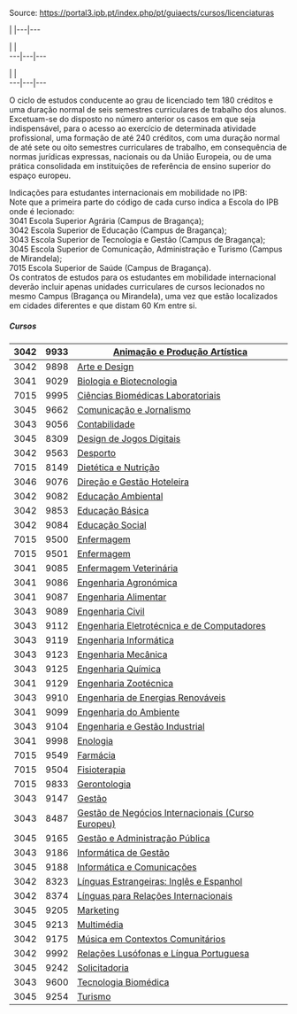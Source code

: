 Source: https://portal3.ipb.pt/index.php/pt/guiaects/cursos/licenciaturas

| |---|---  
  
| |   
---|---|---  
  
| |   
---|---|---  
  
  

O ciclo de estudos conducente ao grau de licenciado tem 180 créditos e uma
duração normal de seis semestres curriculares de trabalho dos alunos.
Excetuam-se do disposto no número anterior os casos em que seja indispensável,
para o acesso ao exercício de determinada atividade profissional, uma formação
de até 240 créditos, com uma duração normal de até sete ou oito semestres
curriculares de trabalho, em consequência de normas jurídicas expressas,
nacionais ou da União Europeia, ou de uma prática consolidada em instituições
de referência de ensino superior do espaço europeu.  
  
Indicações para estudantes internacionais em mobilidade no IPB:  
Note que a primeira parte do código de cada curso indica a Escola do IPB onde
é lecionado:  
3041 Escola Superior Agrária (Campus de Bragança);  
3042 Escola Superior de Educação (Campus de Bragança);  
3043 Escola Superior de Tecnologia e Gestão (Campus de Bragança);  
3045 Escola Superior de Comunicação, Administração e Turismo (Campus de
Mirandela);  
7015 Escola Superior de Saúde (Campus de Bragança).  
Os contratos de estudos para os estudantes em mobilidade internacional deverão
incluir apenas unidades curriculares de cursos lecionados no mesmo Campus
(Bragança ou Mirandela), uma vez que estão localizados em cidades diferentes e
que distam 60 Km entre si.  

  

##### Cursos

3042 | 9933 | [Animação e Produção Artística](/index.php/pt/guiaects/cursos/licenciaturas/curso?cod_escola=3042&cod_curso=9933)  
---|---|---  
3042 | 9898 | [Arte e Design](/index.php/pt/guiaects/cursos/licenciaturas/curso?cod_escola=3042&cod_curso=9898)  
3041 | 9029 | [Biologia e Biotecnologia](/index.php/pt/guiaects/cursos/licenciaturas/curso?cod_escola=3041&cod_curso=9029)  
7015 | 9995 | [Ciências Biomédicas Laboratoriais](/index.php/pt/guiaects/cursos/licenciaturas/curso?cod_escola=7015&cod_curso=9995)  
3045 | 9662 | [Comunicação e Jornalismo](/index.php/pt/guiaects/cursos/licenciaturas/curso?cod_escola=3045&cod_curso=9662)  
3043 | 9056 | [Contabilidade](/index.php/pt/guiaects/cursos/licenciaturas/curso?cod_escola=3043&cod_curso=9056)  
3045 | 8309 | [Design de Jogos Digitais](/index.php/pt/guiaects/cursos/licenciaturas/curso?cod_escola=3045&cod_curso=8309)  
3042 | 9563 | [Desporto](/index.php/pt/guiaects/cursos/licenciaturas/curso?cod_escola=3042&cod_curso=9563)  
7015 | 8149 | [Dietética e Nutrição](/index.php/pt/guiaects/cursos/licenciaturas/curso?cod_escola=7015&cod_curso=8149)  
3046 | 9076 | [Direção e Gestão Hoteleira](/index.php/pt/guiaects/cursos/licenciaturas/curso?cod_escola=3046&cod_curso=9076)  
3042 | 9082 | [Educação Ambiental](/index.php/pt/guiaects/cursos/licenciaturas/curso?cod_escola=3042&cod_curso=9082)  
3042 | 9853 | [Educação Básica](/index.php/pt/guiaects/cursos/licenciaturas/curso?cod_escola=3042&cod_curso=9853)  
3042 | 9084 | [Educação Social](/index.php/pt/guiaects/cursos/licenciaturas/curso?cod_escola=3042&cod_curso=9084)  
7015 | 9500 | [Enfermagem](/index.php/pt/guiaects/cursos/licenciaturas/curso?cod_escola=7015&cod_curso=9500)  
7015 | 9501 | [Enfermagem](/index.php/pt/guiaects/cursos/licenciaturas/curso?cod_escola=7015&cod_curso=9501)  
3041 | 9085 | [Enfermagem Veterinária](/index.php/pt/guiaects/cursos/licenciaturas/curso?cod_escola=3041&cod_curso=9085)  
3041 | 9086 | [Engenharia Agronómica](/index.php/pt/guiaects/cursos/licenciaturas/curso?cod_escola=3041&cod_curso=9086)  
3041 | 9087 | [Engenharia Alimentar](/index.php/pt/guiaects/cursos/licenciaturas/curso?cod_escola=3041&cod_curso=9087)  
3043 | 9089 | [Engenharia Civil](/index.php/pt/guiaects/cursos/licenciaturas/curso?cod_escola=3043&cod_curso=9089)  
3043 | 9112 | [Engenharia Eletrotécnica e de Computadores](/index.php/pt/guiaects/cursos/licenciaturas/curso?cod_escola=3043&cod_curso=9112)  
3043 | 9119 | [Engenharia Informática](/index.php/pt/guiaects/cursos/licenciaturas/curso?cod_escola=3043&cod_curso=9119)  
3043 | 9123 | [Engenharia Mecânica](/index.php/pt/guiaects/cursos/licenciaturas/curso?cod_escola=3043&cod_curso=9123)  
3043 | 9125 | [Engenharia Química](/index.php/pt/guiaects/cursos/licenciaturas/curso?cod_escola=3043&cod_curso=9125)  
3041 | 9129 | [Engenharia Zootécnica](/index.php/pt/guiaects/cursos/licenciaturas/curso?cod_escola=3041&cod_curso=9129)  
3043 | 9910 | [Engenharia de Energias Renováveis](/index.php/pt/guiaects/cursos/licenciaturas/curso?cod_escola=3043&cod_curso=9910)  
3041 | 9099 | [Engenharia do Ambiente](/index.php/pt/guiaects/cursos/licenciaturas/curso?cod_escola=3041&cod_curso=9099)  
3043 | 9104 | [Engenharia e Gestão Industrial](/index.php/pt/guiaects/cursos/licenciaturas/curso?cod_escola=3043&cod_curso=9104)  
3041 | 9998 | [Enologia](/index.php/pt/guiaects/cursos/licenciaturas/curso?cod_escola=3041&cod_curso=9998)  
7015 | 9549 | [Farmácia](/index.php/pt/guiaects/cursos/licenciaturas/curso?cod_escola=7015&cod_curso=9549)  
7015 | 9504 | [Fisioterapia](/index.php/pt/guiaects/cursos/licenciaturas/curso?cod_escola=7015&cod_curso=9504)  
7015 | 9833 | [Gerontologia](/index.php/pt/guiaects/cursos/licenciaturas/curso?cod_escola=7015&cod_curso=9833)  
3043 | 9147 | [Gestão](/index.php/pt/guiaects/cursos/licenciaturas/curso?cod_escola=3043&cod_curso=9147)  
3043 | 8487 | [Gestão de Negócios Internacionais (Curso Europeu)](/index.php/pt/guiaects/cursos/licenciaturas/curso?cod_escola=3043&cod_curso=8487)  
3045 | 9165 | [Gestão e Administração Pública](/index.php/pt/guiaects/cursos/licenciaturas/curso?cod_escola=3045&cod_curso=9165)  
3043 | 9186 | [Informática de Gestão](/index.php/pt/guiaects/cursos/licenciaturas/curso?cod_escola=3043&cod_curso=9186)  
3045 | 9188 | [Informática e Comunicações](/index.php/pt/guiaects/cursos/licenciaturas/curso?cod_escola=3045&cod_curso=9188)  
3042 | 8323 | [Línguas Estrangeiras: Inglês e Espanhol](/index.php/pt/guiaects/cursos/licenciaturas/curso?cod_escola=3042&cod_curso=8323)  
3042 | 8374 | [Línguas para Relações Internacionais](/index.php/pt/guiaects/cursos/licenciaturas/curso?cod_escola=3042&cod_curso=8374)  
3045 | 9205 | [Marketing](/index.php/pt/guiaects/cursos/licenciaturas/curso?cod_escola=3045&cod_curso=9205)  
3045 | 9213 | [Multimédia](/index.php/pt/guiaects/cursos/licenciaturas/curso?cod_escola=3045&cod_curso=9213)  
3042 | 9175 | [Música em Contextos Comunitários](/index.php/pt/guiaects/cursos/licenciaturas/curso?cod_escola=3042&cod_curso=9175)  
3042 | 9992 | [Relações Lusófonas e Língua Portuguesa](/index.php/pt/guiaects/cursos/licenciaturas/curso?cod_escola=3042&cod_curso=9992)  
3045 | 9242 | [Solicitadoria](/index.php/pt/guiaects/cursos/licenciaturas/curso?cod_escola=3045&cod_curso=9242)  
3043 | 9600 | [Tecnologia Biomédica](/index.php/pt/guiaects/cursos/licenciaturas/curso?cod_escola=3043&cod_curso=9600)  
3045 | 9254 | [Turismo](/index.php/pt/guiaects/cursos/licenciaturas/curso?cod_escola=3045&cod_curso=9254)  
  
  
  
  
